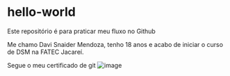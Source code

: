# hello-world
Este repositório é para praticar meu fluxo no Github

Me chamo Davi Snaider Mendoza, tenho 18 anos e acabo de iniciar o curso de DSM na FATEC Jacareí.   

Segue o meu certificado de git
![image](https://github.com/user-attachments/assets/f4d59d6a-2200-49f6-b77c-9543f8c102cd)

